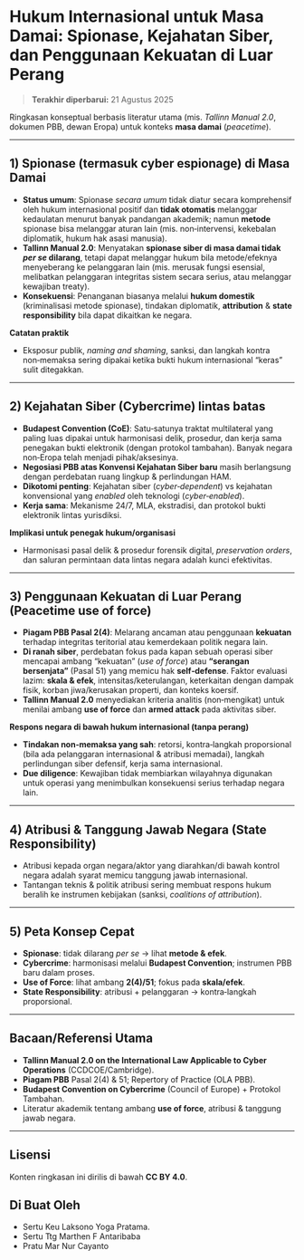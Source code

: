 # Hukum Internasional untuk Masa Damai: Spionase, Kejahatan Siber, dan Penggunaan Kekuatan di Luar Perang

> **Terakhir diperbarui:** 21 Agustus 2025

Ringkasan konseptual berbasis literatur utama (mis. *Tallinn Manual 2.0*, dokumen PBB, dewan Eropa) untuk konteks **masa damai** (*peacetime*).

---

## 1) Spionase (termasuk **cyber espionage**) di Masa Damai
- **Status umum**: Spionase *secara umum* tidak diatur secara komprehensif oleh hukum internasional positif dan **tidak otomatis** melanggar kedaulatan menurut banyak pandangan akademik; namun **metode** spionase bisa melanggar aturan lain (mis. non‑intervensi, kekebalan diplomatik, hukum hak asasi manusia).  
- **Tallinn Manual 2.0**: Menyatakan **spionase siber di masa damai tidak *per se* dilarang**, tetapi dapat melanggar hukum bila metode/efeknya menyeberang ke pelanggaran lain (mis. merusak fungsi esensial, melibatkan pelanggaran integritas sistem secara serius, atau melanggar kewajiban treaty).  
- **Konsekuensi**: Penanganan biasanya melalui **hukum domestik** (kriminalisasi metode spionase), tindakan diplomatik, **attribution** & **state responsibility** bila dapat dikaitkan ke negara.

**Catatan praktik**
- Eksposur publik, *naming and shaming*, sanksi, dan langkah kontra non‑memaksa sering dipakai ketika bukti hukum internasional “keras” sulit ditegakkan.

---

## 2) Kejahatan Siber (Cybercrime) lintas batas
- **Budapest Convention (CoE)**: Satu‑satunya traktat multilateral yang paling luas dipakai untuk harmonisasi delik, prosedur, dan kerja sama penegakan bukti elektronik (dengan protokol tambahan). Banyak negara non‑Eropa telah menjadi pihak/aksesinya.  
- **Negosiasi PBB atas Konvensi Kejahatan Siber baru** masih berlangsung dengan perdebatan ruang lingkup & perlindungan HAM.  
- **Dikotomi penting**: Kejahatan siber (*cyber‑dependent*) vs kejahatan konvensional yang *enabled* oleh teknologi (*cyber‑enabled*).  
- **Kerja sama**: Mekanisme 24/7, MLA, ekstradisi, dan protokol bukti elektronik lintas yurisdiksi.

**Implikasi untuk penegak hukum/organisasi**
- Harmonisasi pasal delik & prosedur forensik digital, *preservation orders*, dan saluran permintaan data lintas negara adalah kunci efektivitas.

---

## 3) Penggunaan Kekuatan di Luar Perang (Peacetime **use of force**)
- **Piagam PBB Pasal 2(4)**: Melarang ancaman atau penggunaan **kekuatan** terhadap integritas teritorial atau kemerdekaan politik negara lain.  
- **Di ranah siber**, perdebatan fokus pada kapan sebuah operasi siber mencapai ambang “kekuatan” (*use of force*) atau **“serangan bersenjata”** (Pasal 51) yang memicu hak **self‑defense**. Faktor evaluasi lazim: **skala & efek**, intensitas/keterulangan, keterkaitan dengan dampak fisik, korban jiwa/kerusakan properti, dan konteks koersif.  
- **Tallinn Manual 2.0** menyediakan kriteria analitis (non‑mengikat) untuk menilai ambang **use of force** dan **armed attack** pada aktivitas siber.

**Respons negara di bawah hukum internasional (tanpa perang)**
- **Tindakan non‑memaksa yang sah**: retorsi, kontra‑langkah proporsional (bila ada pelanggaran internasional & atribusi memadai), langkah perlindungan siber defensif, kerja sama internasional.  
- **Due diligence**: Kewajiban tidak membiarkan wilayahnya digunakan untuk operasi yang menimbulkan konsekuensi serius terhadap negara lain.

---

## 4) Atribusi & Tanggung Jawab Negara (State Responsibility)
- Atribusi kepada organ negara/aktor yang diarahkan/di bawah kontrol negara adalah syarat memicu tanggung jawab internasional.  
- Tantangan teknis & politik atribusi sering membuat respons hukum beralih ke instrumen kebijakan (sanksi, *coalitions of attribution*).

---

## 5) Peta Konsep Cepat
- **Spionase**: tidak dilarang *per se* → lihat **metode & efek**.  
- **Cybercrime**: harmonisasi melalui **Budapest Convention**; instrumen PBB baru dalam proses.  
- **Use of Force**: lihat ambang **2(4)/51**; fokus pada **skala/efek**.  
- **State Responsibility**: atribusi + pelanggaran → kontra‑langkah proporsional.

---

## Bacaan/Referensi Utama
- **Tallinn Manual 2.0 on the International Law Applicable to Cyber Operations** (CCDCOE/Cambridge).  
- **Piagam PBB** Pasal 2(4) & 51; Repertory of Practice (OLA PBB).  
- **Budapest Convention on Cybercrime** (Council of Europe) + Protokol Tambahan.  
- Literatur akademik tentang ambang **use of force**, atribusi & tanggung jawab negara.

---

## Lisensi
Konten ringkasan ini dirilis di bawah **CC BY 4.0**.

## Di Buat Oleh 
- Sertu Keu Laksono Yoga Pratama.
- Sertu Ttg Marthen F Antaribaba
- Pratu Mar Nur Cayanto 
